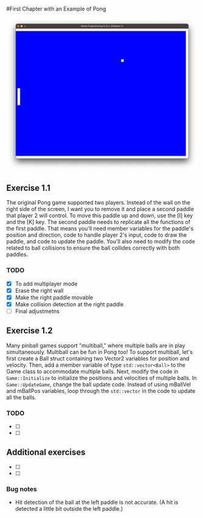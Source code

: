 #First Chapter with an Example of Pong

![Alt text](images/pong_basic.png?raw=true "Overview")

## Exercise 1.1
The original Pong game supported two players. Instead of the wall on the right side of the screen, I want you to remove it and place a second paddle that player 2 will control. To move this paddle up and down, use the [I] key and the [K] key. The second paddle needs to replicate all the functions of the first paddle. That means you'll need member variables for the paddle's position and direction, code to handle player 2's input, code to draw the paddle, and code to update the paddle. You'll also need to modify the code related to ball collisions to ensure the ball collides correctly with both paddles.

### TODO
- [x] To add multiplayer mode
- [x] Erase the right wall
- [x] Make the right paddle movable
- [x] Make collision detection at the right paddle
- [ ] Final adjustmetns 

## Exercise 1.2
Many pinball games support "multiball," where multiple balls are in play simultaneously. Multiball can be fun in Pong too! To support multiball, let's first create a Ball struct containing two Vector2 variables for position and velocity. Then, add a member variable of type `std::vector<Ball>` to the Game class to accommodate multiple balls. Next, modify the code in `Game::Initialize` to initialize the positions and velocities of multiple balls. In `Game::UpdateGame`, change the ball update code. Instead of using mBallVel and mBallPos variables, loop through the `std::vector` in the code to update all the balls.

### TODO
- [ ] 
- [ ] 


## Additional exercises
- [ ]
- [ ]



### Bug notes
- Hit detection of the ball at the left paddle is not accurate. (A hit is detected a little bit outside the left paddle.)
